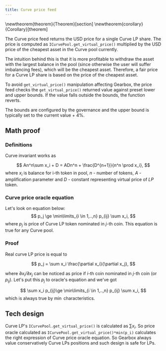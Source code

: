 ```yaml
---
title: Curve price feed
---
```


\newtheorem{theorem}{Theorem}[section]
\newtheorem{corollary}{Corollary}[theorem]


The Curve price feed returns the USD price for a single Curve LP share. The price is computed as `ICurvePool.get_virtual_price()` multiplied by the USD price of the cheapest asset in the Curve pool currently.

The intuition behind this is that it is more profitable to withdraw the asset with the largest balance in the pool (since otherwise the user will suffer imbalancing fees), which will be the cheapest asset. Therefore, a fair price for a Curve LP share is based on the price of the cheapest asset.

To avoid `get_virtual_price()` manipulation affecting Gearbox, the price feed checks the `get_virtual_price()` returned value against preset lower and upper bounds. If the value falls outside the bounds, the function reverts.

The bounds are configured by the governance and the upper bound is typically set to the current value + 4%.


## Math proof

### Definitions

Curve invariant works as 

$$
An^n\sum x_i + D = ADn^n + \frac{D^{n+1}}{n^n \prod x_i},
$$
where $x_i$ is balance for i-th token in pool, $n$ - number of tokens, $A$ - amplification parameter and $D$ - constant representing virtual price of $LP$ token. 

### Curve price oracle equation

Let's look on equation below: 
$$
p_j \ge \min\limits_{i \in 1,..,n} p_{ij} \sum x_i, 
$$
where $p_j$ is price of Curve LP token nominated in $j$-th coin. This equation is true for any Curve pool. 


### Proof

Real curve LP price is equal to 

$$
p_j = \sum x_i \frac{\partial x_i}{\partial x_j}, 
$$

where $\partial x_i/\partial x_j$ can be noticed as price if $i$-th coin nominated in $j$-th coin (or $p_{ij}$). Let's put this $p_j$ to oracle's equation and we've got

$$
\sum x_i p_{ij}\ge \min\limits_{i \in 1,..,n} p_{ij} \sum x_i,
$$
which is always true by $\min$ characteristics.


## Tech design

Curve LP's `ICurvePool.get_virtual_price()` is calculated as $\sum x_i$. So price oracle calculated as 
`ICurvePool.get_virtual_price()*min(p_i)` calculates the right expression of Curve price oracle equation. So Gearbox always value conservatively Curve LPs positions and such design is safe for LPs.